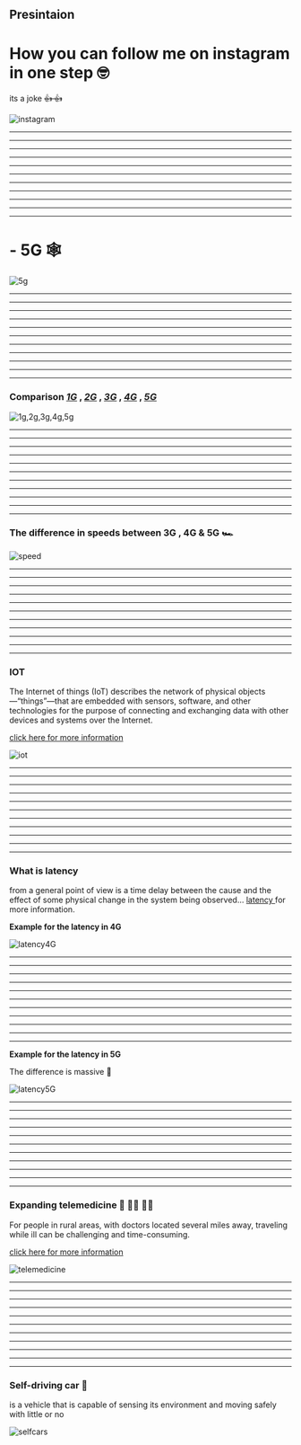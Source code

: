 ## Presintaion





# How you can follow me on instagram in one step 🤓  
 its a joke  ~~👍 👍~~ 


![instagram](https://raw.githubusercontent.com/Ahmad-Hendi/Presintaion/main/Images/1.png)


___
___
___
___
___
___
___
___
___
___
___

# - 5G 🕸

![5g](https://raw.githubusercontent.com/Ahmad-Hendi/Presintaion/main/Images/2-2.png)


___
___
___
___
___
___
___
___
___
___
___

### Comparison _[1G]()_ , _[2G]()_ , _[3G]()_ , _[4G]()_ , _[5G]()_ 

![1g,2g,3g,4g,5g](https://raw.githubusercontent.com/Ahmad-Hendi/Presintaion/main/Images/3.jpeg)


___
___
___
___
___
___
___
___
___
___
___
### The difference in speeds between  3G , 4G & 5G 🏎

![speed](https://github.com/Ahmad-Hendi/Presintaion/blob/main/Images/4-4.png)

___
___
___
___
___
___
___
___
___
___
___

### IOT 
The Internet of things (IoT) describes the network of physical objects—“things”—that are embedded with sensors, software, and other technologies for the purpose of connecting and exchanging data with other devices and systems over the Internet.

[click here for more information](https://en.wikipedia.org/wiki/Internet_of_things)



![iot](https://raw.githubusercontent.com/Ahmad-Hendi/Presintaion/main/Images/5.jpg)



___
___
___
___
___
___
___
___
___
___
___

### What is latency 
from a general point of view is a time delay between the cause and the effect of some physical change in the system being observed...
[latency ](https://en.wikipedia.org/wiki/Latency_(engineering)) for more information.

__Example for the latency in 4G__


![latency4G](https://raw.githubusercontent.com/Ahmad-Hendi/Presintaion/main/Images/6.png)


___
___
___
___
___
___
___
___
___
___
___

__Example for the latency in 5G__

The difference is massive 🚀

![latency5G](https://raw.githubusercontent.com/Ahmad-Hendi/Presintaion/main/Images/7.png)


___
___
___
___
___
___
___
___
___
___
___

### Expanding telemedicine 📱 👨‍⚕️ 👩‍⚕️
For people in rural areas, with doctors located several miles away, traveling while ill can be challenging and time-consuming.

[click here for more information](https://www.business.att.com/learn/updates/how-5g-will-transform-the-healthcare-industry.html)


![telemedicine](https://raw.githubusercontent.com/Ahmad-Hendi/Presintaion/main/Images/8.png)


___
___
___
___
___
___
___
___
___
___
___

### Self-driving car 🚗

is a vehicle that is capable of sensing its environment and moving safely with little or no

![selfcars](https://raw.githubusercontent.com/Ahmad-Hendi/Presintaion/main/Images/9.jpeg)





